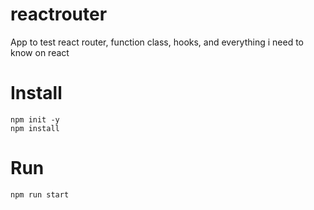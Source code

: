 # reactrouter

App to test react router, function class, hooks, and everything i need to know on react

# Install

```
npm init -y
npm install
```


# Run

```
npm run start
```

